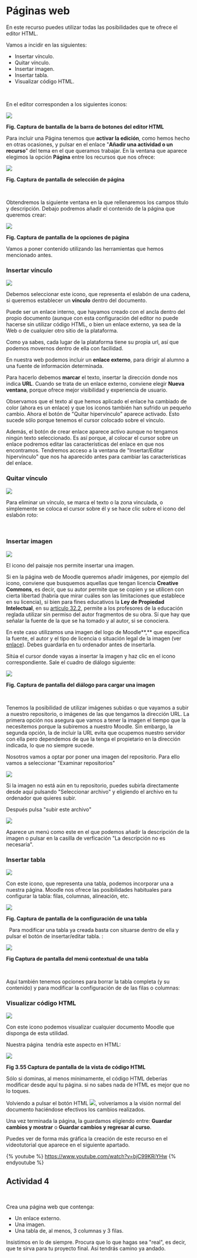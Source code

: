 
# Páginas web

En este recurso puedes utilizar todas las posibilidades que te ofrece el editor HTML.

Vamos a incidir en las siguientes:

- Insertar vínculo.
- Quitar vínculo.
- Insertar imagen.
- Insertar tabla.
- Visualizar código HTML.

 

En el editor corresponden a los siguientes iconos:

![](/assets/Selección_147b.png)

**Fig. Captura de bantalla de la barra de botones del editor HTML**


Para incluir una Página tenemos que **activar la edición**, como hemos hecho en otras ocasiones, y pulsar en el enlace "**Añadir una actividad o un recurso**" del tema en el que queramos trabajar. En la ventana que aparece elegimos la opción **Página** entre los recursos que nos ofrece:


![](img/anadir_una_pagina.png)


**Fig. Captura de pantalla de selección de página**

 

Obtendremos la siguiente ventana en la que rellenaremos los campos título y descripción. Debajo podremos añadir el contenido de la página que queremos crear:

![](/assets/Selección_160.png)


**Fig. Captura de pantalla de la opciones de página**

Vamos a poner contenido utilizando las herramientas que hemos mencionado antes.

### Insertar vínculo


![](img/vinculo.png)

Debemos seleccionar este icono, que representa el eslabón de una cadena, si queremos establecer un **vínculo** dentro del documento.

Puede ser un enlace interno, que hayamos creado con el ancla dentro del propio documento (aunque con esta configuración del editor no puede hacerse sin utilizar código HTML, o bien un enlace externo, ya sea de la Web o de cualquier otro sitio de la plataforma.

Como ya sabes, cada lugar de la plataforma tiene su propia url, así que podemos movernos dentro de ella con facilidad.

En nuestra web podemos incluir un **enlace externo**, para dirigir al alumno a una fuente de información determinada.

Para hacerlo debemos **marcar** el texto, insertar la dirección donde nos indica **URL**. Cuando se trata de un enlace externo, conviene elegir **Nueva ventana**, porque ofrece mejor visibilidad y experiencia de usuario.


Observamos que el texto al que hemos aplicado el enlace ha cambiado de color (ahora es un enlace) y que los iconos también han sufrido un pequeño cambio. Ahora el botón de "Quitar hipervínculo" aparece activado. Esto sucede sólo porque tenemos el cursor colocado sobre el vínculo.

Además, el botón de crear enlace aparece activo aunque no tengamos ningún texto seleccionado. Es así porque, al colocar el cursor sobre un enlace podremos editar las características del enlace en que nos encontramos. Tendremos acceso a la ventana de "Insertar/Editar hipervínculo" que nos ha aparecido antes para cambiar las características del enlace. 

### Quitar vínculo

![](img/boton_quitar_enlace.png)

Para eliminar un vínculo, se marca el texto o la zona vinculada, o símplemente se coloca el cursor sobre él y se hace clic sobre el icono del eslabón roto:

 
### Insertar imagen

![](/assets/Selección_161.png)

El icono del paisaje nos permite insertar una imagen.

Si en la página web de Moodle queremos añadir imágenes, por ejemplo del icono, conviene que busquemos aquellas que tengan licencia **Creative Commons**, es decir, que su autor permite que se copien y se utilicen con cierta libertad (habría que mirar cuáles son las limitaciones que establece en su licencia), si bien para fines educativos la **Ley de Propiedad Intelectual**, en su [artículo 32.2](http://civil.udg.es/normacivil/estatal/reals/Lpi.html), permite a los profesores de la educación reglada utilizar sin permiso del autor fragmentos de su obra. Sí que hay que señalar la fuente de la que se ha tomado y al autor, si se conociera.

En este caso utilizamos una imagen del logo de Moodle**,** que especifica la fuente, el autor y el tipo de licencia o situación legal de la imagen (ver [enlace](http://commons.wikimedia.org/wiki/File:Logomoodle.svg)). Debes guardarla en tu ordenador antes de insertarla.

Sitúa el cursor donde vayas a insertar la imagen y haz clic en el icono correspondiente. Sale el cuadro de diálogo siguiente:

![](/assets/Selección_163.png)

**Fig. Captura de pantalla del diálogo para cargar una imagen**

 

Tenemos la posibilidad de utilizar imágenes subidas o que vayamos a subir a nuestro repositorio, o imágenes de las que tengamos la dirección URL. La primera opción nos asegura que vamos a tener la imagen el tiempo que la necesitemos porque la subiremos a nuestro Moodle. Sin embargo, la segunda opción, la de incluir la URL evita que ocupemos nuestro servidor con ella pero dependemos de que la tenga el propietario en la dirección indicada, lo que no siempre sucede.

Nosotros vamos a optar por poner una imagen del repositorio. Para ello vamos a seleccionar "Examinar repositorios"

![](/assets/Selección_164.png)


Si la imagen no está aún en tu repositorio, puedes subirla directamente desde aquí pulsando "Seleccionar archivo" y eligiendo el archivo en tu ordenador que quieres subir.

Después pulsa "subir este archivo"

![](/assets/Selección_165.png)

Aparece un menú como este en el que podemos añadir la descripción de la imagen o pulsar en la casilla de verficación "La descripción no es necesaria". 

### Insertar tabla

![](/assets/Selección_162.png)


Con este icono, que representa una tabla, podemos incorporar una a nuestra página. Moodle nos ofrece las posibilidades habituales para configurar la tabla: filas, columnas, alineación, etc.

![](/assets/Selección_166.png)

**Fig. Captura de pantalla de la configuración de una tabla**

 
Para modificar una tabla ya creada basta con situarse dentro de ella y pulsar el botón de insertar/editar tabla. :

![](/assets/Selección_167.png)

**Fig Captura de pantalla del menú contextual de una tabla**

 

Aquí también tenemos opciones para borrar la tabla completa (y su contenido) y para modificar la configuración de  de las filas o columnas:

### Visualizar código HTML

![](/assets/Selección_168.png)

Con este icono podemos visualizar cualquier documento Moodle que disponga de esta utilidad.

Nuestra página  tendría este aspecto en HTML:

![](/assets/Selección_169.png)

**Fig 3.55 Captura de pantalla de la vista de código HTML**


Sólo si dominas, al menos mínimamente, el código HTML deberías modificar desde aquí tu página. si no sabes nada de HTML es mejor que no lo toques.

Volviendo a pulsar el botón HTML ![](/assets/Selección_168.png), volveríamos a la visión normal del documento haciéndose efectivos los cambios realizados.

Una vez terminada la página, la guardamos eligiendo entre: **Guardar cambios y mostrar** o **Guardar cambios y regresar al curso**. 

Puedes ver de forma más gráfica la creación de este recurso en el videotutorial que aparece en el siguiente apartado.

{% youtube %} https://www.youtube.com/watch?v=bjC99KRiYHw {% endyoutube %}



## Actividad 4

 

Crea una página web que contenga:

- Un enlace externo.
- Una imagen.
- Una tabla de, al menos, 3 columnas y 3 filas.

Insistimos en lo de siempre. Procura que lo que hagas sea "real", es decir, que te sirva para tu proyecto final. Así tendrás camino ya andado.
